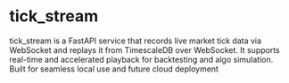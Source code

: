# tick_stream
tick_stream is a FastAPI service that records live market tick data via WebSocket and replays it from TimescaleDB over WebSocket. It supports real-time and accelerated playback for backtesting and algo simulation. Built for seamless local use and future cloud deployment
